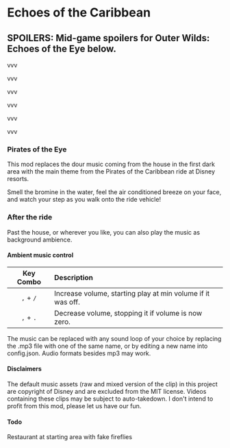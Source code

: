 # Echoes of the Caribbean
## SPOILERS: Mid-game spoilers for Outer Wilds: Echoes of the Eye below.
<p>
vvv
</p>
<p>
vvv
</p>
<p>
vvv
</p>
<p>
vvv
</p>
<p>
vvv
</p>
<p>
vvv
</p>

### Pirates of the Eye
<p>
This mod replaces the dour music coming from the house in the first dark area with the main theme from the Pirates of the Caribbean ride at Disney resorts.
<p/>
<p>
Smell the bromine in the water, feel the air conditioned breeze on your face, and watch your step as you walk onto the ride vehicle!
</p>

### After the ride
Past the house, or wherever you like, you can also play the music as background ambience.

#### Ambient music control
| Key Combo | Description |
|:---------:|:------------|
`,` + `/` | Increase volume, starting play at min volume if it was off.
`,` + `.` | Decrease volume, stopping it if volume is now zero.

<p>
The music can be replaced with any sound loop of your choice by replacing the .mp3 file with one of the same name, or by editing a new name into config.json. Audio formats besides mp3 may work.
</p>

#### Disclaimers
<p>
The default music assets (raw and mixed version of the clip) in this project are copyright of Disney and are excluded from the MIT license. Videos containing these clips may be subject to auto-takedown. I don't intend to profit from this mod, please let us have our fun.
</p>

#### Todo
Restaurant at starting area with fake fireflies
